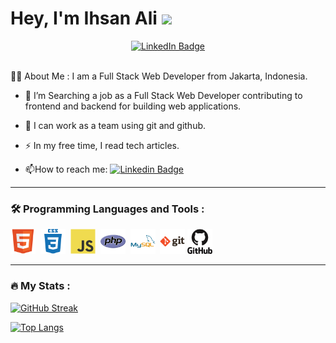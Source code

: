 <h1>
  Hey, I'm Ihsan Ali
  <img src="https://media.giphy.com/media/hvRJCLFzcasrR4ia7z/giphy.gif" width="30px"/>
</h1>

<div id="header" align="center">
    <div id="badges">
      <a href="https://www.linkedin.com/in/ihsan-ali-suwarno-712845228">
      <img src="https://img.shields.io/badge/LinkedIn-blue?style=for-the-badge&logo=linkedin&logoColor=white" alt="LinkedIn Badge"/>
      </a>
      </div>
  <img src="https://komarev.com/ghpvc/?username=ihsanalidev&style=flat-square&color=blue" alt=""/>
</div>

:man_technologist: About Me :
I am a Full Stack Web Developer from Jakarta, Indonesia.
- :telescope: I’m Searching a job as a Full Stack Web Developer contributing to frontend and backend for building web applications.

- :seedling: I can work as a team using git and github.

- :zap: In my free time, I read tech articles.

- :mailbox:How to reach me: [![Linkedin Badge](https://img.shields.io/badge/-ihsan-blue?style=flat&logo=Linkedin&logoColor=white)](https://www.linkedin.com/in/ihsan-ali-suwarno-712845228/)

---

### :hammer_and_wrench: Programming Languages and Tools :
<div>
  <img src="https://github.com/devicons/devicon/blob/master/icons/html5/html5-original.svg" title="HTML5" alt="HTML" width="40" height="40"/>&nbsp;
  <img src="https://github.com/devicons/devicon/blob/master/icons/css3/css3-plain-wordmark.svg"  title="CSS3" alt="CSS" width="40" height="40"/>&nbsp;
  <img src="https://github.com/devicons/devicon/blob/master/icons/javascript/javascript-original.svg" title="JavaScript" alt="JavaScript" width="40" height="40"/>&nbsp;
  <img src="https://github.com/devicons/devicon/blob/master/icons/php/php-original.svg" title="PHP" alt="PHP" width="40" height="40"/>&nbsp;
  <!--
  <img src="https://github.com/devicons/devicon/blob/master/icons/react/react-original-wordmark.svg" title="React" alt="React" width="40" height="40"/>&nbsp;
  <img src="https://github.com/devicons/devicon/blob/master/icons/nodejs/nodejs-original-wordmark.svg" title="NodeJS" alt="NodeJS" width="40" height="40"/>&nbsp;
  -->
  <img src="https://github.com/devicons/devicon/blob/master/icons/mysql/mysql-original-wordmark.svg" title="MySQL"  alt="MySQL" width="40" height="40"/>&nbsp;
  <img src="https://github.com/devicons/devicon/blob/master/icons/git/git-original-wordmark.svg" title="Git" **alt="Git" width="40" height="40"/>
  <img src="https://github.com/devicons/devicon/blob/master/icons/github/github-original-wordmark.svg" title="GitHub" **alt="GitHub" width="40" height="40"/>
</div>

---

### :fire: My Stats :
[![GitHub Streak](http://github-readme-streak-stats.herokuapp.com?user=ihsanalidev&theme=dark&background=000000)](https://git.io/streak-stats)

[![Top Langs](https://github-readme-stats.vercel.app/api/top-langs/?username=ihsanalidev&layout=compact&theme=vision-friendly-dark)](https://github.com/anuraghazra/github-readme-stats)

